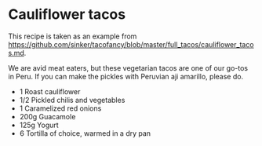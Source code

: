 

# Cauliflower tacos

This recipe is taken as an example from https://github.com/sinker/tacofancy/blob/master/full_tacos/cauliflower_tacos.md.

We are avid meat eaters, but these vegetarian tacos are one of our go-tos in
Peru. If you can make the pickles with Peruvian aji amarillo, please do.

- 1 Roast cauliflower
- 1/2 Pickled chilis and vegetables
- 1 Caramelized red onions
- 200g Guacamole
- 125g Yogurt
- 6 Tortilla of choice, warmed in a dry pan


